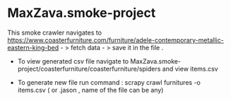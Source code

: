 # MaxZava.smoke-project
This smoke crawler navigates to https://www.coasterfurniture.com/furniture/adele-contemporary-metallic-eastern-king-bed - > 
fetch data - > save it in the file .

* To view generated csv file navigate to MaxZava.smoke-project/coasterfurniture/coasterfurniture/spiders and view items.csv

* To generate new file run command : scrapy crawl furnitures -o items<n>.csv ( or .jason , name of the file can be any)

